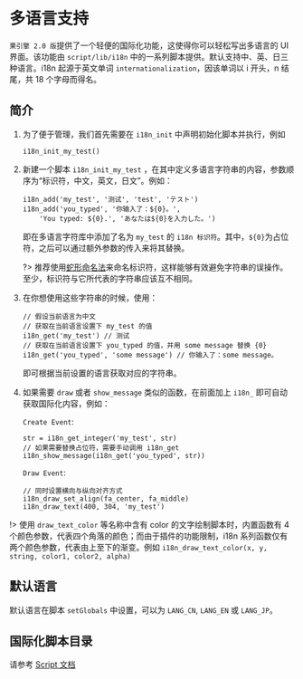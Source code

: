 # 多语言支持

`果引擎 2.0 版`提供了一个轻便的国际化功能，这使得你可以轻松写出多语言的 UI 界面。该功能由 `script/lib/i18n` 中的一系列脚本提供。默认支持中、英、日三种语言。i18n 起源于英文单词 `internationalization`，因该单词以 i 开头，n 结尾，共 18 个字母而得名。

## 简介

1.  为了便于管理，我们首先需要在 `i18n_init` 中声明初始化脚本并执行，例如
    ```gml
    i18n_init_my_test()
    ```
2.  新建一个脚本 `i18n_init_my_test` ，在其中定义多语言字符串的内容，参数顺序为“标识符，中文，英文，日文”。例如：

    ```gml
    i18n_add('my_test', '测试', 'test', 'テスト')
    i18n_add('you_typed', '你输入了：${0}。',
        'You typed: ${0}.', 'あなたは${0}を入力した。')
    ```

    即在多语言字符库中添加了名为 `my_test` 的 `i18n 标识符`。其中，`${0}`为占位符，之后可以通过额外参数的传入来将其替换。

    ?> 推荐使用[蛇形命名法](https://en.wikipedia.org/wiki/Snake_case)来命名标识符，这样能够有效避免字符串的误操作。至少，标识符与它所代表的字符串应该互不相同。

3.  在你想使用这些字符串的时候，使用：
    ```gml
    // 假设当前语言为中文
    // 获取在当前语言设置下 my_test 的值
    i18n_get('my_test') // 测试
    // 获取在当前语言设置下 you_typed 的值，并用 some message 替换 {0}
    i18n_get('you_typed', 'some message') // 你输入了：some message。
    ```
    即可根据当前设置的语言获取对应的字符串。
4.  如果需要 `draw` 或者 `show_message` 类似的函数，在前面加上 `i18n_` 即可自动获取国际化内容，例如：

    `Create Event`:

    ```gml
    str = i18n_get_integer('my_test', str)
    // 如果需要替换占位符，需要手动调用 i18n_get
    i18n_show_message(i18n_get('you_typed', str))
    ```

    `Draw Event`:

    ```gml
    // 同时设置横向与纵向对齐方式
    i18n_draw_set_align(fa_center, fa_middle)
    i18n_draw_text(400, 304, 'my_test')
    ```

!> 使用 `draw_text_color` 等名称中含有 color 的文字绘制脚本时，内置函数有 4 个颜色参数，代表四个角落的颜色；而由于插件的功能限制，i18n 系列函数仅有两个颜色参数，代表由上至下的渐变。例如 `i18n_draw_text_color(x, y, string, color1, color2, alpha)`

## 默认语言

默认语言在脚本 `setGlobals` 中设置，可以为 `LANG_CN`, `LANG_EN` 或 `LANG_JP`。

## 国际化脚本目录

请参考 [Script 文档](/scriptref?id=i18n)
